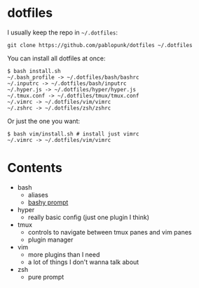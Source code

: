 # dotfiles

I usually keep the repo in `~/.dotfiles`:

```shell
git clone https://github.com/pablopunk/dotfiles ~/.dotfiles
```

You can install all dotfiles at once:

```shell
$ bash install.sh
~/.bash_profile -> ~/.dotfiles/bash/bashrc
~/.inputrc -> ~/.dotfiles/bash/inputrc
~/.hyper.js -> ~/.dotfiles/hyper/hyper.js
~/.tmux.conf -> ~/.dotfiles/tmux/tmux.conf
~/.vimrc -> ~/.dotfiles/vim/vimrc
~/.zshrc -> ~/.dotfiles/zsh/zshrc
```

Or just the one you want:

```shell
$ bash vim/install.sh # install just vimrc
~/.vimrc -> ~/.dotfiles/vim/vimrc
```

# Contents

- bash
  - aliases
  - [bashy prompt](https://github.com/pablopunk/bashy)
- hyper
  - really basic config (just one plugin I think)
- tmux
  - controls to navigate between tmux panes and vim panes
  - plugin manager
- vim
  - more plugins than I need
  - a lot of things I don't wanna talk about
- zsh
  - pure prompt
